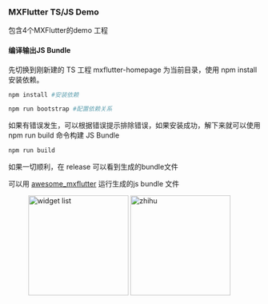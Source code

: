 ### MXFlutter TS/JS Demo

包含4个MXFlutter的demo 工程

#### 编译输出JS Bundle

先切换到刚新建的 TS 工程 mxflutter-homepage 为当前目录，使用 npm install 安装依赖。

```bash
npm install #安装依赖
```

```bash
npm run bootstrap #配置依赖关系
```
如果有错误发生，可以根据错误提示排除错误，如果安装成功，解下来就可以使用 npm run build 命令构建 JS Bundle

```bash
npm run build
```

如果一切顺利，在 release 可以看到生成的bundle文件

可以用 [awesome_mxflutter](https://github.com/mxflutter/awesome_mxflutter) 运行生成的js bundle 文件



<figure class="half">
  
<img src="https://pub.idqqimg.com/pc/misc/files/20210324/b59824fcf546476fbadc9a2e57e860ab.png" width = "200"  alt="widget list"  />
<img src="http://pub.idqqimg.com/pc/misc/files/20210324/e5c18cf1f72b4afe86255ffca5bcb906.png" width = "200"  alt="zhihu" />

</figure>


